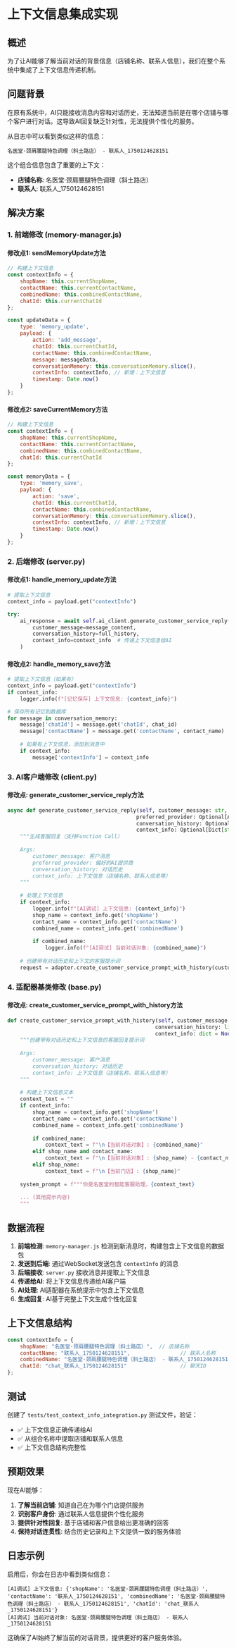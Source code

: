 # 上下文信息集成实现

## 概述

为了让AI能够了解当前对话的背景信息（店铺名称、联系人信息），我们在整个系统中集成了上下文信息传递机制。

## 问题背景

在原有系统中，AI只能接收消息内容和对话历史，无法知道当前是在哪个店铺与哪个客户进行对话。这导致AI回复缺乏针对性，无法提供个性化的服务。

从日志中可以看到类似这样的信息：
```
名医堂·颈肩腰腿特色调理（斜土路店） - 联系人_1750124628151
```

这个组合信息包含了重要的上下文：
- **店铺名称**: 名医堂·颈肩腰腿特色调理（斜土路店）
- **联系人**: 联系人_1750124628151

## 解决方案

### 1. 前端修改 (memory-manager.js)

#### 修改点1: sendMemoryUpdate方法
```javascript
// 构建上下文信息
const contextInfo = {
    shopName: this.currentShopName,
    contactName: this.currentContactName,
    combinedName: this.combinedContactName,
    chatId: this.currentChatId
};

const updateData = {
    type: 'memory_update',
    payload: {
        action: 'add_message',
        chatId: this.currentChatId,
        contactName: this.combinedContactName,
        message: messageData,
        conversationMemory: this.conversationMemory.slice(),
        contextInfo: contextInfo, // 新增：上下文信息
        timestamp: Date.now()
    }
};
```

#### 修改点2: saveCurrentMemory方法
```javascript
// 构建上下文信息
const contextInfo = {
    shopName: this.currentShopName,
    contactName: this.currentContactName,
    combinedName: this.combinedContactName,
    chatId: this.currentChatId
};

const memoryData = {
    type: 'memory_save',
    payload: {
        action: 'save',
        chatId: this.currentChatId,
        contactName: this.combinedContactName,
        conversationMemory: this.conversationMemory.slice(),
        contextInfo: contextInfo, // 新增：上下文信息
        timestamp: Date.now()
    }
};
```

### 2. 后端修改 (server.py)

#### 修改点1: handle_memory_update方法
```python
# 提取上下文信息
context_info = payload.get("contextInfo")

try:
    ai_response = await self.ai_client.generate_customer_service_reply(
        customer_message=message_content,
        conversation_history=full_history,
        context_info=context_info  # 传递上下文信息给AI
    )
```

#### 修改点2: handle_memory_save方法
```python
# 提取上下文信息（如果有）
context_info = payload.get("contextInfo")
if context_info:
    logger.info(f"[记忆保存] 上下文信息: {context_info}")

# 保存所有记忆到数据库
for message in conversation_memory:
    message['chatId'] = message.get('chatId', chat_id)
    message['contactName'] = message.get('contactName', contact_name)
    
    # 如果有上下文信息，添加到消息中
    if context_info:
        message['contextInfo'] = context_info
```

### 3. AI客户端修改 (client.py)

#### 修改点: generate_customer_service_reply方法
```python
async def generate_customer_service_reply(self, customer_message: str, 
                                         preferred_provider: Optional[AIProvider] = None,
                                         conversation_history: Optional[List[Dict[str, Any]]] = None,
                                         context_info: Optional[Dict[str, Any]] = None) -> AIResponse:
    """生成客服回复（支持Function Call）
    
    Args:
        customer_message: 客户消息
        preferred_provider: 偏好的AI提供商
        conversation_history: 对话历史
        context_info: 上下文信息（店铺名称、联系人信息等）
    """
    
    # 处理上下文信息
    if context_info:
        logger.info(f"[AI调试] 上下文信息: {context_info}")
        shop_name = context_info.get('shopName')
        contact_name = context_info.get('contactName') 
        combined_name = context_info.get('combinedName')
        
        if combined_name:
            logger.info(f"[AI调试] 当前对话对象: {combined_name}")
    
    # 创建带有对话历史和上下文的客服提示词
    request = adapter.create_customer_service_prompt_with_history(customer_message, history_to_use, context_info)
```

### 4. 适配器基类修改 (base.py)

#### 修改点: create_customer_service_prompt_with_history方法
```python
def create_customer_service_prompt_with_history(self, customer_message: str, 
                                               conversation_history: list = None,
                                               context_info: dict = None) -> AIRequest:
    """创建带有对话历史和上下文信息的客服回复提示词
    
    Args:
        customer_message: 客户消息
        conversation_history: 对话历史
        context_info: 上下文信息（店铺名称、联系人信息等）
    """
    
    # 构建上下文信息文本
    context_text = ""
    if context_info:
        shop_name = context_info.get('shopName')
        contact_name = context_info.get('contactName')
        combined_name = context_info.get('combinedName')
        
        if combined_name:
            context_text = f"\n【当前对话对象】: {combined_name}"
        elif shop_name and contact_name:
            context_text = f"\n【当前对话对象】: {shop_name} - {contact_name}"
        elif shop_name:
            context_text = f"\n【当前门店】: {shop_name}"
    
    system_prompt = f"""你是名医堂的智能客服助理，{context_text}
    
    ... (其他提示内容)
    """
```

## 数据流程

1. **前端检测**: `memory-manager.js` 检测到新消息时，构建包含上下文信息的数据包
2. **发送到后端**: 通过WebSocket发送包含 `contextInfo` 的消息
3. **后端接收**: `server.py` 接收消息并提取上下文信息
4. **传递给AI**: 将上下文信息传递给AI客户端
5. **AI处理**: AI适配器在系统提示中包含上下文信息
6. **生成回复**: AI基于完整上下文生成个性化回复

## 上下文信息结构

```javascript
const contextInfo = {
    shopName: "名医堂·颈肩腰腿特色调理（斜土路店）",  // 店铺名称
    contactName: "联系人_1750124628151",                // 联系人名称  
    combinedName: "名医堂·颈肩腰腿特色调理（斜土路店） - 联系人_1750124628151", // 组合名称
    chatId: "chat_联系人_1750124628151"                 // 聊天ID
};
```

## 测试

创建了 `tests/test_context_info_integration.py` 测试文件，验证：
- ✅ 上下文信息正确传递给AI
- ✅ 从组合名称中提取店铺和联系人信息
- ✅ 上下文信息结构完整性

## 预期效果

现在AI能够：
1. **了解当前店铺**: 知道自己在为哪个门店提供服务
2. **识别客户身份**: 通过联系人信息提供个性化服务
3. **提供针对性回复**: 基于店铺和客户信息给出更准确的回答
4. **保持对话连贯性**: 结合历史记录和上下文提供一致的服务体验

## 日志示例

启用后，你会在日志中看到类似信息：
```
[AI调试] 上下文信息: {'shopName': '名医堂·颈肩腰腿特色调理（斜土路店）', 'contactName': '联系人_1750124628151', 'combinedName': '名医堂·颈肩腰腿特色调理（斜土路店） - 联系人_1750124628151', 'chatId': 'chat_联系人_1750124628151'}
[AI调试] 当前对话对象: 名医堂·颈肩腰腿特色调理（斜土路店） - 联系人_1750124628151
```

这确保了AI始终了解当前的对话背景，提供更好的客户服务体验。 